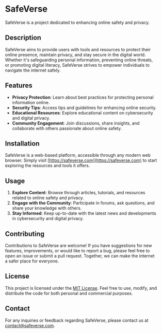 # SafeVerse

SafeVerse is a project dedicated to enhancing online safety and privacy.

## Description

SafeVerse aims to provide users with tools and resources to protect their online presence, maintain privacy, and stay secure in the digital world. Whether it's safeguarding personal information, preventing online threats, or promoting digital literacy, SafeVerse strives to empower individuals to navigate the internet safely.

## Features

- **Privacy Protection**: Learn about best practices for protecting personal information online.
- **Security Tips**: Access tips and guidelines for enhancing online security.
- **Educational Resources**: Explore educational content on cybersecurity and digital privacy.
- **Community Engagement**: Join discussions, share insights, and collaborate with others passionate about online safety.

## Installation

SafeVerse is a web-based platform, accessible through any modern web browser. Simply visit [https://safeverse.com](https://safeverse.com) to start exploring the resources and tools it offers.

## Usage

1. **Explore Content**: Browse through articles, tutorials, and resources related to online safety and privacy.
2. **Engage with the Community**: Participate in forums, ask questions, and share your knowledge with others.
3. **Stay Informed**: Keep up-to-date with the latest news and developments in cybersecurity and digital privacy.

## Contributing

Contributions to SafeVerse are welcome! If you have suggestions for new features, improvements, or would like to report a bug, please feel free to open an issue or submit a pull request. Together, we can make the internet a safer place for everyone.

## License

This project is licensed under the [MIT License](LICENSE). Feel free to use, modify, and distribute the code for both personal and commercial purposes.

## Contact

For any inquiries or feedback regarding SafeVerse, please contact us at [contact@safeverse.com](mailto:contact@safeverse.com).
